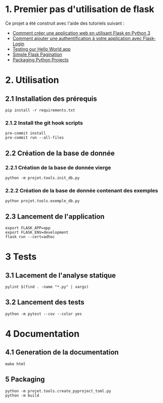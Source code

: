 # 1. Premier pas d'utilisation de flask

Ce projet a été construit avec l'aide des tutoriels suivant :
- [Comment créer une application web en utilisant Flask en Python 3](https://www.digitalocean.com/community/tutorials/how-to-make-a-web-application-using-flask-in-python-3-fr)
- [Comment ajouter une authentification à votre application avec Flask-Login](https://www.digitalocean.com/community/tutorials/how-to-add-authentication-to-your-app-with-flask-login-fr)
- [Testing our Hello World app](https://riptutorial.com/flask/example/4122/testing-our-hello-world-app)
- [Simple Flask Pagination](https://betterprogramming.pub/simple-flask-pagination-example-4190b12c2e2e)
- [Packaging Python Projects](https://packaging.python.org/tutorials/packaging-projects/)

# 2. Utilisation

## 2.1 Installation des prérequis

    pip install -r requirements.txt

### 2.1.2 Install the git hook scripts

	pre-commit install
	pre-commit run --all-files

## 2.2 Création de la base de donnée

### 2.2.1 Création de la base de donnée vierge

    python -m projet.tools.init_db.py

### 2.2.2 Création de la base de donnée contenant des exemples

    python projet.tools.exemple_db.py

## 2.3 Lancement de l'application

    export FLASK_APP=app
    export FLASK_ENV=development
    flask run --cert=adhoc

# 3 Tests

## 3.1 Lacement de l'analyse statique

    pylint $(find . -name "*.py" | xargs)

## 3.2 Lancement des tests

    python -m pytest --cov --color yes

# 4 Documentation

## 4.1 Generation de la documentation

    make html

## 5 Packaging

    python -m projet.tools.create_pyproject_toml.py
    python -m build
